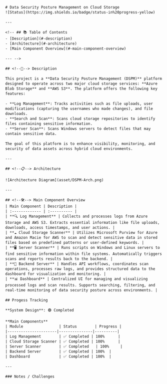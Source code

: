     # Data Security Posture Management on Cloud Storage
    ![Status](https://img.shields.io/badge/status-in%20progress-yellow)

    ---

    <!-- ## 📚 Table of Contents
    - [Description](#-description)
    - [Architecture](#-architecture)
    - [Main Component Overview](#-main-component-overview)

    --- -->

    ## <!--📝--> Description

    This project is a **Data Security Posture Management (DSPM)** platform designed to operate across two major cloud storage services: **Azure Blob Storage** and **AWS S3**. The platform offers the following key features:

    - **Log Management**: Tracks activities such as file uploads, user modifications (capturing the usernames who made changes), and file downloads.
    - **Search and Scan**: Scans cloud storage repositories to identify files containing sensitive information.
    - **Server Scan**: Scans Windows servers to detect files that may contain sensitive data.

    The goal of this platform is to enhance visibility, monitoring, and security of data assets across hybrid cloud environments.

    ---

    ## <!--📋--> Architecture

    ![Architecture Diagram](asset/DSPM-Arch.png)

    ---

    ## <!--🛠️--> Main Component Overview
    | Main Component | Description |
    | :------------- | :---------- |
    | **🔍 Log Management** | Collects and processes logs from Azure Storage and AWS S3. Extracts essential information like file uploads, downloads, access timestamps, and user actions. |
    | **☁️ Cloud Storage Scanner** | Utilizes Microsoft Purview for Azure and Amazon Macie for AWS to scan and detect sensitive data in stored files based on predefined patterns or user-defined keywords. |
    | **🖥️ Server Scanner** | Runs scripts on Windows and Linux servers to find sensitive information within file systems. Automatically triggers scans and reports results back to the backend. |
    | **🔗 Backend Server** | Handles API workflows, coordinates scan operations, processes raw logs, and provides structured data to the dashboard for visualization and monitoring. |
    | **📊 Dashboard** | Centralized UI for managing and visualizing processed logs and scan results. Supports searching, filtering, and real-time monitoring of data security posture across environments. |

    ## Progess Tracking

    **System Design**: 🟢 Completed

    **Main Components**
    | Module                | Status        | Progress |
    |----------------------|---------------|----------|
    | Log Management        | ✅ Completed | 100%      |
    | Cloud Storage Scanner | ✅ Completed | 100%      |
    | Server Scanner        | ✅ Completed   | 100%     |
    | Backend Server        | ✅ Completed | 100%  |
    | Dashboard             | ✅ Completed | 100%  |

    ---

    ### Notes / Challenges